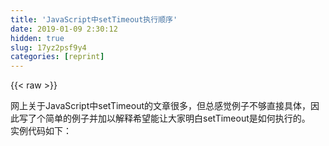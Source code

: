 ```yaml
---
title: 'JavaScript中setTimeout执行顺序' 
date: 2019-01-09 2:30:12
hidden: true
slug: 17yz2psf9y4
categories: [reprint]
---
```


{{< raw >}}

                    
<p>网上关于JavaScript中setTimeout的文章很多，但总感觉例子不够直接具体，因此写了个简单的例子并加以解释希望能让大家明白setTimeout是如何执行的。<br>实例代码如下：</p>
<div class="widget-codetool" style="display:none;">
      <div class="widget-codetool--inner">
      <span class="selectCode code-tool" data-toggle="tooltip" data-placement="top" title="" data-original-title="全选"></span>
      <span type="button" class="copyCode code-tool" data-toggle="tooltip" data-placement="top" data-clipboard-text="    var time1=new Date().getTime();
    console.log(1,time1);
    setTimeout(function(){
        var time4=new Date().getTime();
        console.log(4,time4);
        for(var a=0;a<10000000000;a++){
            a=a+1;
        }
        var time2=new Date().getTime();
        console.log(2,time2);
    },2000);

    setTimeout(function(){
        var time3=new Date().getTime();
        console.log(3,time3);
    },1000);
    setTimeout(function(){
        var time5=new Date().getTime();
        console.log(5,time5);
    },3000);
    setTimeout(function(){
        var time6=new Date().getTime();
        console.log(6,time6);
    },14000);" title="" data-original-title="复制"></span>
      <span type="button" class="saveToNote code-tool" data-toggle="tooltip" data-placement="top" title="" data-original-title="放进笔记"></span>
      </div>
      </div><pre class="hljs javascript"><code>    <span class="hljs-keyword">var</span> time1=<span class="hljs-keyword">new</span> <span class="hljs-built_in">Date</span>().getTime();
    <span class="hljs-built_in">console</span>.log(<span class="hljs-number">1</span>,time1);
    setTimeout(<span class="hljs-function"><span class="hljs-keyword">function</span>(<span class="hljs-params"></span>)</span>{
        <span class="hljs-keyword">var</span> time4=<span class="hljs-keyword">new</span> <span class="hljs-built_in">Date</span>().getTime();
        <span class="hljs-built_in">console</span>.log(<span class="hljs-number">4</span>,time4);
        <span class="hljs-keyword">for</span>(<span class="hljs-keyword">var</span> a=<span class="hljs-number">0</span>;a&lt;<span class="hljs-number">10000000000</span>;a++){
            a=a+<span class="hljs-number">1</span>;
        }
        <span class="hljs-keyword">var</span> time2=<span class="hljs-keyword">new</span> <span class="hljs-built_in">Date</span>().getTime();
        <span class="hljs-built_in">console</span>.log(<span class="hljs-number">2</span>,time2);
    },<span class="hljs-number">2000</span>);

    setTimeout(<span class="hljs-function"><span class="hljs-keyword">function</span>(<span class="hljs-params"></span>)</span>{
        <span class="hljs-keyword">var</span> time3=<span class="hljs-keyword">new</span> <span class="hljs-built_in">Date</span>().getTime();
        <span class="hljs-built_in">console</span>.log(<span class="hljs-number">3</span>,time3);
    },<span class="hljs-number">1000</span>);
    setTimeout(<span class="hljs-function"><span class="hljs-keyword">function</span>(<span class="hljs-params"></span>)</span>{
        <span class="hljs-keyword">var</span> time5=<span class="hljs-keyword">new</span> <span class="hljs-built_in">Date</span>().getTime();
        <span class="hljs-built_in">console</span>.log(<span class="hljs-number">5</span>,time5);
    },<span class="hljs-number">3000</span>);
    setTimeout(<span class="hljs-function"><span class="hljs-keyword">function</span>(<span class="hljs-params"></span>)</span>{
        <span class="hljs-keyword">var</span> time6=<span class="hljs-keyword">new</span> <span class="hljs-built_in">Date</span>().getTime();
        <span class="hljs-built_in">console</span>.log(<span class="hljs-number">6</span>,time6);
    },<span class="hljs-number">14000</span>);</code></pre>
<p>代码十分简单，想必大家都能看懂，执行结果如下：</p>
<p><span class="img-wrap"><img data-src="/img/bVQz8s?w=488&amp;h=258" src="https://static.alili.tech/img/bVQz8s?w=488&amp;h=258" alt="clipboard.png" title="clipboard.png" style="cursor: pointer; display: inline;"></span></p>
<p>解释：setTimeout属于异步执行函数，当程序执行完console.log(1,time1)后;遇到setTimeout会将该函数放入等待队列，等待当前主程序执行完毕后开始执行setTimeout,由于后面的几个都是setTimeout,因此都会放到等待队列~~~</p>
<div class="widget-codetool" style="display:none;">
      <div class="widget-codetool--inner">
      <span class="selectCode code-tool" data-toggle="tooltip" data-placement="top" title="" data-original-title="全选"></span>
      <span type="button" class="copyCode code-tool" data-toggle="tooltip" data-placement="top" data-clipboard-text="那么这些队列里的函数谁先执行呢？就是根据setTimeout里的第二个参数（延迟时间）决定的，例如            
    setTimeout(function(){
        var time3=new Date().getTime();
        console.log(3,time3);
    },1000);" title="" data-original-title="复制"></span>
      <span type="button" class="saveToNote code-tool" data-toggle="tooltip" data-placement="top" title="" data-original-title="放进笔记"></span>
      </div>
      </div><pre class="hljs javascript"><code>那么这些队列里的函数谁先执行呢？就是根据setTimeout里的第二个参数（延迟时间）决定的，例如            
    setTimeout(<span class="hljs-function"><span class="hljs-keyword">function</span>(<span class="hljs-params"></span>)</span>{
        <span class="hljs-keyword">var</span> time3=<span class="hljs-keyword">new</span> <span class="hljs-built_in">Date</span>().getTime();
        <span class="hljs-built_in">console</span>.log(<span class="hljs-number">3</span>,time3);
    },<span class="hljs-number">1000</span>);</code></pre>
<p>那么主程序执行完成以后的1000ms后就会执行这段代码，如果延迟时间为2000,那么主程序执行完成后2000ms就会执行这段代码，只需记住一点：<strong>延迟时间始终是相对主程序执行完毕的那个时间算的</strong> ,并且多个setTimeout的先后顺序也是由这个延迟时间决定的，如果遇到某个setTimeout需要花费大量的时间怎么办？可以参照上图里执行结果的数字2和数字5对应的时间，由于js是单线程，所以当执行到这个setTimeout后，会将这个程序执行完成后再去执行下一个setTimeout,无论下一个setTimeout的延迟时间为多少，如果这两个setTimeout时间的差值小于第一个setTimeout消耗的时间，程序会等待这个setTimeout执行完成后立即执行下一个setTimeout,如果差值大于消耗的时间，就按照和主程序约定的延迟（setTimeout里的第二个参数）执行即可</p>

                
{{< /raw >}}

# 版权声明
本文资源来源互联网，仅供学习研究使用，版权归该资源的合法拥有者所有，

本文仅用于学习、研究和交流目的。转载请注明出处、完整链接以及原作者。

原作者若认为本站侵犯了您的版权，请联系我们，我们会立即删除！

## 原文标题
JavaScript中setTimeout执行顺序

## 原文链接
[https://segmentfault.com/a/1190000010109751](https://segmentfault.com/a/1190000010109751)

